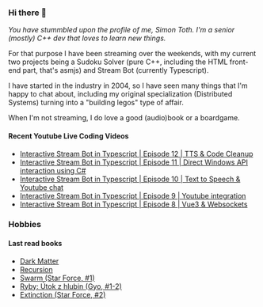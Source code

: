 ### Hi there 👋

*You have stummbled upon the profile of me, Simon Toth. I'm a senior (mostly) C++ dev that loves to learn new things.*

For that purpose I have been streaming over the weekends, with my current two projects being a Sudoku Solver (pure C++, including the HTML front-end part, that's asmjs) and Stream Bot (currently Typescript).

I have started in the industry in 2004, so I have seen many things that I'm happy to chat about, including my original specialization (Distributed Systems) turning into a "building legos" type of affair.

When I'm not streaming, I do love a good (audio)book or a boardgame.

#### Recent Youtube Live Coding Videos

<!-- YOUTUBE_LIVE:START -->
- [Interactive Stream Bot in Typescript | Episode 12 | TTS & Code Cleanup](https://www.youtube.com/watch?v=rqOF3wVx6xY)
- [Interactive Stream Bot in Typescript | Episode 11 | Direct Windows API interaction using C#](https://www.youtube.com/watch?v=IAM8p8GQ0s4)
- [Interactive Stream Bot in Typescript | Episode 10 | Text to Speech & Youtube chat](https://www.youtube.com/watch?v=arzceM61GO4)
- [Interactive Stream Bot in Typescript | Episode 9 | Youtube integration](https://www.youtube.com/watch?v=sAsyLO5XjbE)
- [Interactive Stream Bot in Typescript | Episode 8 | Vue3 & Websockets](https://www.youtube.com/watch?v=4ym4SC4-NVg)
<!-- YOUTUBE_LIVE:END -->

### Hobbies

#### Last read books

<!-- GOODREADS:START -->
- [Dark Matter](https://www.goodreads.com/review/show/3237396196?utm_medium=api&utm_source=rss)
- [Recursion](https://www.goodreads.com/review/show/3199564428?utm_medium=api&utm_source=rss)
- [Swarm (Star Force, #1)](https://www.goodreads.com/review/show/3276393283?utm_medium=api&utm_source=rss)
- [Ryby: Útok z hlubin (Gyo, #1-2)](https://www.goodreads.com/review/show/3329650629?utm_medium=api&utm_source=rss)
- [Extinction (Star Force, #2)](https://www.goodreads.com/review/show/3476396438?utm_medium=api&utm_source=rss)
<!-- GOODREADS:END -->

<!--
![My Github stats](https://github-readme-stats.vercel.app/api?username=HappyCerberus&show_icons=true)


![Top Langs](https://github-readme-stats.vercel.app/api/top-langs/?username=HappyCerberus&layout=compact)
-->
<!--
**HappyCerberus/HappyCerberus** is a ✨ _special_ ✨ repository because its `README.md` (this file) appears on your GitHub profile.

Here are some ideas to get you started:

- 🔭 I’m currently working on ...
- 🌱 I’m currently learning ...
- 👯 I’m looking to collaborate on ...
- 🤔 I’m looking for help with ...
- 💬 Ask me about ...
- 📫 How to reach me: ...
- 😄 Pronouns: ...
- ⚡ Fun fact: ...
-->
